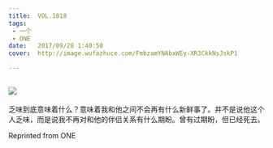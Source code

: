 ```yaml
---
title:	VOL.1818
tags:
 - 一个
 - ONE
date:	2017/09/28 1:40:50
cover:	http://image.wufazhuce.com/FmbzamYNAbxWEy-XR3CkkNsJskP1

---
```

![](http://image.wufazhuce.com/FmbzamYNAbxWEy-XR3CkkNsJskP1)
---

乏味到底意味着什么？意味着我和他之间不会再有什么新鲜事了。并不是说他这个人乏味，而是说我不再对和他的伴侣关系有什么期盼。曾有过期盼，但已经死去。
 
Reprinted from ONE

